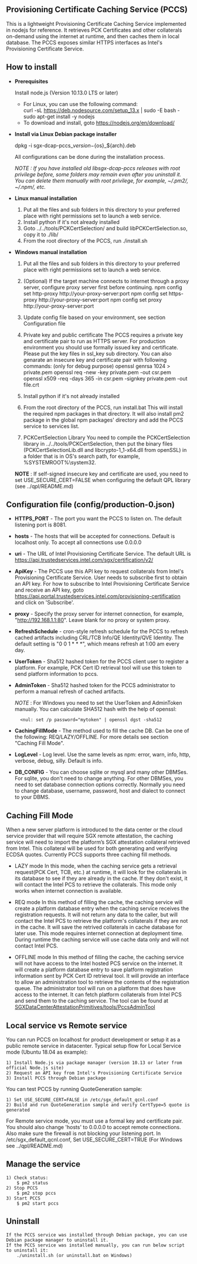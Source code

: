## Provisioning Certificate Caching Service (PCCS)
This is a lightweight Provisioning Certificate Caching Service implemented in nodejs for reference. It retrieves PCK Certificates and other collaterals on-demand using the internet at runtime, and then caches them in local database. The PCCS exposes similar HTTPS interfaces as Intel's Provisioning Certificate Service.

## How to install
- **Prerequisites**

    Install node.js (Version 10.13.0 LTS or later)
    + For Linux, you can use the following command:<br/>
         curl -sL https://deb.nodesource.com/setup_13.x | sudo -E bash - sudo apt-get install -y nodejs
    + To download and install, goto https://nodejs.org/en/download/

- **Install via Linux Debian package installer**

    dpkg -i sgx-dcap-pccs_${version}-${os}_${arch}.deb

    All configurations can be done during the installation process.

    *NOTE : If you have installed old libsgx-dcap-pccs releases with root privilege before, some folders may remain even after you uninstall it. 
    You can delete them manually with root privilege, for example, ~/.pm2/, ~/.npm/, etc.*

- **Linux manual installation**

    1) Put all the files and sub folders in this directory to your preferred place with right permissions set to launch a 
       web service.
    2) Install python if it's not already installed
    3) Goto ../../tools/PCKCertSelection/ and build libPCKCertSelection.so, copy it to ./lib/ 
    4) From the root directory of the PCCS, run ./install.sh

- **Windows manual installation**

    1) Put all the files and sub folders in this directory to your preferred place with right permissions set to launch a 
       web service.
    2) (Optional) If the target machine connects to internet through a proxy server, configure proxy server first 
        before continuing.
            npm config set http-proxy http://your-proxy-server:port
            npm config set https-proxy http://your-proxy-server:port
            npm config set proxy http://your-proxy-server:port

    3) Update config file based on your environment, see section Configuration file

    4) Private key and public certificate
        The PCCS requires a private key and certificate pair to run as HTTPS server. For production environment
        you should use formally issued key and certificate. Please put the key files in ssl_key sub directory.
        You can also genarate an insecure key and certificate pair with following commands: (only for debug purpose)
            openssl genrsa 1024 > private.pem 
            openssl req -new -key private.pem -out csr.pem
            openssl x509 -req -days 365 -in csr.pem -signkey private.pem -out file.crt

    5) Install python if it's not already installed

    6) From the root directory of the PCCS, run install.bat 
        This will install the required npm packages in that directory. It will also install pm2 package in the 
        global npm packages' directory and add the PCCS service to services list. 

    7) PCKCertSelection Library
        You need to compile the PCKCertSelection library in ../../tools/PCKCertSelection, then put the binary files
        (PCKCertSelectionLib.dll and libcrypto-1_1-x64.dll from openSSL) in a folder that is in OS's search path, 
        for example, %SYSTEMROOT%\system32. 

    **NOTE** : If self-signed insecure key and certificate are used, you need to set USE_SECURE_CERT=FALSE when 
    configuring the default QPL library (see ../qpl/README.md)

## Configuration file (config/production-0.json)
- **HTTPS_PORT** - The port you want the PCCS to listen on. The default listening port is 8081.
- **hosts** - The hosts that will be accepted for connections. Default is localhost only. To accept all connections use 0.0.0.0
- **uri** - The URL of Intel Provisioning Certificate Service. The default URL is https://api.trustedservices.intel.com/sgx/certification/v2/
- **ApiKey** - The PCCS use this API key to request collaterals from Intel's Provisioning Certificate Service. User needs to subscribe first to obtain an API key. For how to subscribe to Intel Provisioning Certificate Service and receive an API key, goto https://api.portal.trustedservices.intel.com/provisioning-certification and click on 'Subscribe'.
- **proxy** - Specify the proxy server for internet connection, for example, "http://192.168.1.1:80". Leave blank for no proxy or system proxy.
- **RefreshSchedule** - cron-style refresh schedule for the PCCS to refresh cached artifacts including CRL/TCB Info/QE Identity/QVE Identity.
  The default setting is "0 0 1 * * *", which means refresh at 1:00 am every day.
- **UserToken** - Sha512 hashed token for the PCCS client user to register a platform. For example, PCK Cert ID retrieval tool will use this token to send platform information to pccs.
- **AdminToken** - Sha512 hashed token for the PCCS administrator to perform a manual refresh of cached artifacts. 

	*NOTE* : For Windows you need to set the UserToken and AdminToken manually. You can calculate SHA512 hash with the help of openssl:

		<nul: set /p password="mytoken" | openssl dgst -sha512
- **CachingFillMode** - The method used to fill the cache DB. Can be one of the following: REQ/LAZY/OFFLINE. For more details see section "Caching Fill Mode".
- **LogLevel** - Log level. Use the same levels as npm: error, warn, info, http, verbose, debug, silly. Default is info.
- **DB_CONFIG** - You can choose sqlite or mysql and many other DBMSes. For sqlite, you don't need to change anything. For other DBMSes, you need to set database connection options correctly. Normally you need to change database, username, password, host and dialect to connect to your DBMS.

## Caching Fill Mode
When a new server platform is introduced to the data center or the cloud service provider that will require SGX remote attestation, the caching service will need to import the platform’s SGX attestation collateral retrieved from Intel.  This collateral will be used for both generating and verifying ECDSA quotes. Currently PCCS supports three caching fill methods.

- LAZY mode
In this mode, when the caching service gets a retrieval request(PCK Cert, TCB, etc.) at runtime, it will look for the collaterals in its database to see if they are already in the cache.  If they don't exist, it will contact the Intel PCS to retrieve the collaterals. This mode only works when internet connection is available.  

- REQ mode
In this method of filling the cache, the caching service will create a platform database entry when the caching service receives the registration requests. It will not return any data to the caller, but will contact the Intel PCS to retrieve the platform's collaterals if they are not in the cache. It will save the retrived collaterals in cache database for later use. This mode requires internet connection at deployment time. During runtime the caching service will use cache data only and will not contact Intel PCS. 

- OFFLINE mode
In this method of filling the cache, the caching service will not have access to the Intel hosted PCS service on the internet. It will create a platform database entry to save platform registration information sent by PCK Cert ID retrieval tool. It will provide an interface to allow an administration tool to retrieve the contents of the registration queue. The administrator tool will run on a platform that does have access to the internet. It can fetch platform collaterals from Intel PCS and send them to the caching service. The tool can be found at [SGXDataCenterAttestationPrimitives/tools/PccsAdminTool](https://github.com/intel/SGXDataCenterAttestationPrimitives/tree/master/tools/PccsAdminTool) 

## Local service vs Remote service
You can run PCCS on localhost for product development or setup it as a public remote service in datacenter.
Typical setup flow for Local Service mode (Ubuntu 18.04 as example):

    1) Install Node.js via package manager (version 10.13 or later from official Node.js site)
    2) Request an API key from Intel's Provisioning Certificate Service
    3) Install PCCS through Debian package

You can test PCCS by running QuoteGeneration sample:

    1) Set USE_SECURE_CERT=FALSE in /etc/sgx_default_qcnl.conf 
    2) Build and run QuoteGeneration sample and verify CertType=5 quote is generated

For Remote service mode, you must use a formal key and certificate pair. You should also change 'hosts' to 0.0.0.0 to accept remote connections. Also make sure the firewall is not blocking your listening port.
In /etc/sgx_default_qcnl.conf, Set USE_SECURE_CERT=TRUE (For Windows see ../qpl/README.md)

## Manage the service
    1) Check status:
        $ pm2 status
    2) Stop PCCS 
        $ pm2 stop pccs
    3) Start PCCS 
        $ pm2 start pccs

## Uninstall
    If the PCCS service was installed through Debian package, you can use Debian package manager to uninstall it.
    If the PCCS service was installed manually, you can run below script to uninstall it:
        ./uninstall.sh (or uninstall.bat on Windows)
